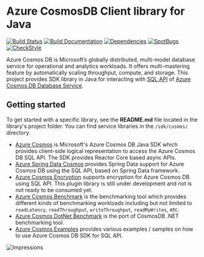 # Azure CosmosDB Client library for Java

[![Build Status](https://dev.azure.com/azure-sdk/public/_apis/build/status/17?branchName=master)](https://dev.azure.com/azure-sdk/public/_build/latest?definitionId=17) [![Build Documentation](https://img.shields.io/badge/documentation-published-blue.svg)](https://azuresdkartifacts.blob.core.windows.net/azure-sdk-for-java/index.html) [![Dependencies](https://img.shields.io/badge/dependencies-analyzed-blue.svg)](https://azuresdkartifacts.blob.core.windows.net/azure-sdk-for-java/staging/dependencies.html) [![SpotBugs](https://img.shields.io/badge/SpotBugs-Clean-success.svg)](https://azuresdkartifacts.blob.core.windows.net/azure-sdk-for-java/staging/spotbugsXml.html) [![CheckStyle](https://img.shields.io/badge/CheckStyle-Clean-success.svg)](https://azuresdkartifacts.blob.core.windows.net/azure-sdk-for-java/staging/checkstyle-aggregate.html)

Azure Cosmos DB is Microsoft’s globally distributed, multi-model database service for operational and analytics workloads. It offers multi-mastering feature by automatically scaling throughput, compute, and storage.
This project provides SDK library in Java for interacting with [SQL API][sql_api_query] of [Azure Cosmos DB Database Service][cosmos_introduction].

## Getting started

To get started with a specific library, see the **README.md** file located in the library's project folder. You can find service libraries in the `/sdk/cosmos/` directory.
- [Azure Cosmos](https://github.com/Azure/azure-sdk-for-java/blob/main/sdk/cosmos/azure-cosmos/README.md) is Microsoft's Azure Cosmos DB Java SDK which provides client-side logical representation to access the Azure Cosmos DB SQL API. The SDK provides Reactor Core based async APIs.
- [Azure Spring Data Cosmos](https://github.com/Azure/azure-sdk-for-java/blob/main/sdk/cosmos/azure-spring-data-cosmos/README.md) provides Spring Data support for Azure Cosmos DB using the SQL API, based on Spring Data framework.
- [Azure Cosmos Encryption](https://github.com/Azure/azure-sdk-for-java/blob/main/sdk/cosmos/azure-cosmos-encryption/README.md) supports encryption for Azure Cosmos DB using SQL API. This plugin library is still under development and not is not ready to be consumed yet. 
- [Azure Cosmos Benchmark](https://github.com/Azure/azure-sdk-for-java/blob/main/sdk/cosmos/azure-cosmos-benchmark/README.md) is the benchmarking tool which provides different kinds of benchmarking workloads including but not limited to `readLatency`, `readThroughput`, `writeThroughput`, `readMyWrites`, etc.
- [Azure Cosmos DotNet Benchmark](https://github.com/Azure/azure-sdk-for-java/blob/main/sdk/cosmos/azure-cosmos-dotnet-benchmark/README.md) is the port of CosmosDB .NET benchmarking tool. 
- [Azure Cosmos Examples](https://github.com/Azure/azure-sdk-for-java/blob/main/sdk/cosmos/azure-cosmos-examples/README.md) provides various examples / samples on how to use Azure Cosmos DB SDK for SQL API.

<!-- LINKS -->
[sql_api_query]: https://docs.microsoft.com/azure/cosmos-db/sql-api-sql-query
[cosmos_introduction]: https://docs.microsoft.com/azure/cosmos-db/

![Impressions](https://azure-sdk-impressions.azurewebsites.net/api/impressions/azure-sdk-for-java%2Fsdk%2Fcosmos%2Fazure-cosmos%2FREADME.png)